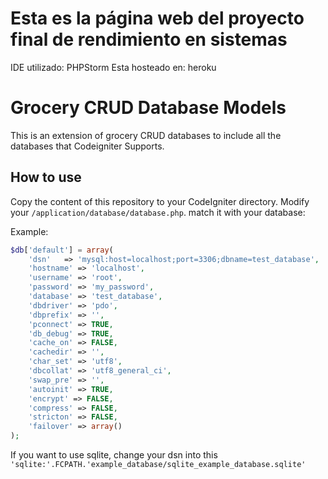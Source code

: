 
<h1>Esta es la página web del proyecto final de rendimiento en sistemas</h1>

IDE utilizado: PHPStorm
Esta hosteado en: heroku



Grocery CRUD Database Models
=============================
This is an extension of grocery CRUD databases to include all the databases that Codeigniter Supports.

How to use
----------
Copy the content of this repository to your CodeIgniter directory.
Modify your `/application/database/database.php`. match it with your database:

Example:
```php
$db['default'] = array(
	'dsn'	=> 'mysql:host=localhost;port=3306;dbname=test_database',
	'hostname' => 'localhost',
	'username' => 'root',
	'password' => 'my_password',
	'database' => 'test_database',
	'dbdriver' => 'pdo',
	'dbprefix' => '',
	'pconnect' => TRUE,
	'db_debug' => TRUE,
	'cache_on' => FALSE,
	'cachedir' => '',
	'char_set' => 'utf8',
	'dbcollat' => 'utf8_general_ci',
	'swap_pre' => '',
	'autoinit' => TRUE,
	'encrypt' => FALSE,
	'compress' => FALSE,
	'stricton' => FALSE,
	'failover' => array()
);
```
If you want to use sqlite, change your dsn into this `'sqlite:'.FCPATH.'example_database/sqlite_example_database.sqlite'`
